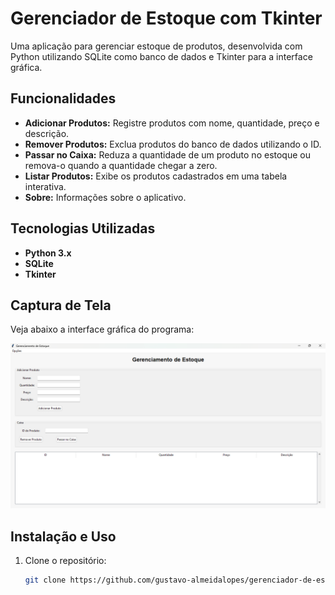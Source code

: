 # Gerenciador de Estoque com Tkinter

Uma aplicação para gerenciar estoque de produtos, desenvolvida com Python utilizando SQLite como banco de dados e Tkinter para a interface gráfica.

## Funcionalidades

- **Adicionar Produtos:** Registre produtos com nome, quantidade, preço e descrição.
- **Remover Produtos:** Exclua produtos do banco de dados utilizando o ID.
- **Passar no Caixa:** Reduza a quantidade de um produto no estoque ou remova-o quando a quantidade chegar a zero.
- **Listar Produtos:** Exibe os produtos cadastrados em uma tabela interativa.
- **Sobre:** Informações sobre o aplicativo.

## Tecnologias Utilizadas

- **Python 3.x**
- **SQLite**
- **Tkinter**

## Captura de Tela

Veja abaixo a interface gráfica do programa:

![Interface do Programa](screenshot.png)

## Instalação e Uso

1. Clone o repositório:
   ```bash
   git clone https://github.com/gustavo-almeidalopes/gerenciador-de-estoque-tkinter.git
